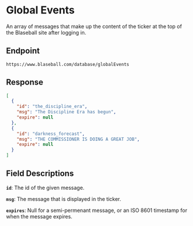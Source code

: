 # Global Events

An array of messages that make up the content of the ticker at the top of the Blaseball site after logging in.

## Endpoint

`https://www.blaseball.com/database/globalEvents`

## Response

```json
[
  {
    "id": "the_discipline_era",
    "msg": "The Discipline Era has begun",
    "expire": null
  },
  {
    "id": "darkness_forecast",
    "msg": "THE COMMISSIONER IS DOING A GREAT JOB",
    "expire": null
  }
]
```

## Field Descriptions

**`id`**: The id of the given message.

**`msg`**: The message that is displayed in the ticker.

**`expires`**: Null for a semi-permenant message, or an ISO 8601 timestamp for when the message expires.
